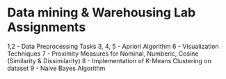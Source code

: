 # Data mining & Warehousing Lab Assignments
1,2 - Data Preprocessing Tasks
3, 4, 5 - Apriori Algorithm
6 - Visualization Techniques
7 - Proximity Measures for Nominal, Numberic, Cosine (Similarity & Dissimilarity)
8 - Implementation of K-Means Clustering on dataset
9 - Naive Bayes Algorithm
